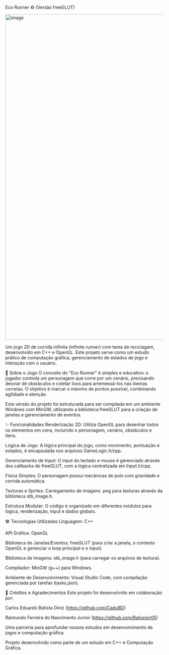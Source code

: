 Eco Runner ♻️ (Versão freeGLUT)

<img width="1919" height="1032" alt="image" src="https://github.com/user-attachments/assets/f59aed9a-79f2-4857-b6fc-1dd45f359d7b" />


Um jogo 2D de corrida infinita (infinite runner) com tema de reciclagem, desenvolvido em C++ e OpenGL. Este projeto serve como um estudo prático de computação gráfica, gerenciamento de estados de jogo e interação com o usuário.

📜 Sobre o Jogo
O conceito do "Eco Runner" é simples e educativo: o jogador controla um personagem que corre por um cenário, precisando desviar de obstáculos e coletar lixos para arremessá-los nas lixeiras corretas. O objetivo é marcar o máximo de pontos possível, combinando agilidade e atenção.

Esta versão do projeto foi estruturada para ser compilada em um ambiente Windows com MinGW, utilizando a biblioteca freeGLUT para a criação de janelas e gerenciamento de eventos.

✨ Funcionalidades
Renderização 2D: Utiliza OpenGL para desenhar todos os elementos em cena, incluindo o personagem, cenário, obstáculos e itens.

Lógica de Jogo: A lógica principal do jogo, como movimento, pontuação e estados, é encapsulada nos arquivos GameLogic.h/cpp.

Gerenciamento de Input: O input do teclado e mouse é gerenciado através dos callbacks do freeGLUT, com a lógica centralizada em Input.h/cpp.

Física Simples: O personagem possui mecânicas de pulo com gravidade e corrida automática.

Texturas e Sprites: Carregamento de imagens .png para texturas através da biblioteca stb_image.h.

Estrutura Modular: O código é organizado em diferentes módulos para lógica, renderização, input e dados globais.

🛠️ Tecnologias Utilizadas
Linguagem: C++

API Gráfica: OpenGL

Biblioteca de Janelas/Eventos: freeGLUT (para criar a janela, o contexto OpenGL e gerenciar o loop principal e o input).

Biblioteca de Imagens: stb_image.h (para carregar os arquivos de textura).

Compilador: MinGW (g++) para Windows.

Ambiente de Desenvolvimento: Visual Studio Code, com compilação gerenciada por tarefas (tasks.json).

👥 Créditos e Agradecimentos
Este projeto foi desenvolvido em colaboração por:

Carlos Eduardo Batista Diniz (https://github.com/CaduBD)

Raimundo Ferreira do Nascimento Junior (https://github.com/Raijunior05)

Uma parceria para aprofundar nossos estudos em desenvolvimento de jogos e computação gráfica.

Projeto desenvolvido como parte de um estudo em C++ e Computação Gráfica.
